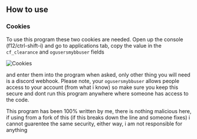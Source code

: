 ## How to use 

### Cookies
To use this program these two cookies are needed. Open up the console (f12/ctrl-shift-i) and go to applications tab, copy the value in the `cf_clearance` and `ogusersmybbuser` fields

![Cookies](https://imgur.com/KMQdjnj.png)

and enter them into the program when asked, only other thing you will need is a discord webhook. Please note, your `ogusersmybbuser` allows people access to your account (from what i know) so make sure you keep this secure and dont run this program anywhere where someone has access to the code. 

This program has been 100% written by me, there is nothing malicious here, if using from a fork of this (if this breaks down the line and someone fixes) i cannot guarentee the same security, either way, i am not responsible for anything 
